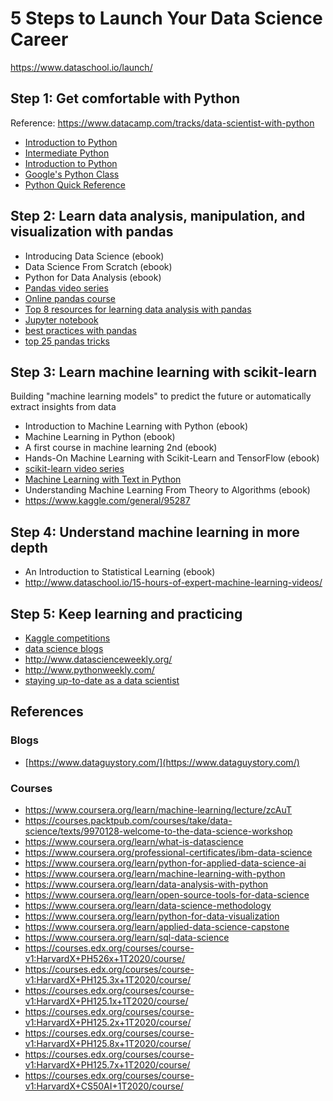 # 5 Steps to Launch Your Data Science Career

https://www.dataschool.io/launch/


## Step 1: Get comfortable with Python

Reference: https://www.datacamp.com/tracks/data-scientist-with-python

- [Introduction to Python](https://www.datacamp.com/courses/intro-to-python-for-data-science)
- [Intermediate Python](https://www.datacamp.com/courses/intermediate-python-for-data-science)
- [Introduction to Python](http://introtopython.org/)
- [Google's Python Class](https://developers.google.com/edu/python/)
- [Python Quick Reference](http://www.dataschool.io/python-quick-reference/)


## Step 2: Learn data analysis, manipulation, and visualization with pandas

- Introducing Data Science (ebook)
- Data Science From Scratch (ebook)
- Python for Data Analysis (ebook)
- [Pandas video series](http://www.dataschool.io/easier-data-analysis-with-pandas/)
- [Online pandas course](https://www.datacamp.com/courses/analyzing-police-activity-with-pandas)
- [Top 8 resources for learning data analysis with pandas](https://www.dataschool.io/best-python-pandas-resources/)
- [Jupyter notebook](https://nbviewer.jupyter.org/github/justmarkham/pandas-videos/blob/master/pandas.ipynb)
- [best practices with pandas](https://www.dataschool.io/data-science-best-practices-with-pandas/)
- [top 25 pandas tricks](https://www.dataschool.io/python-pandas-tricks/)


## Step 3: Learn machine learning with scikit-learn

Building "machine learning models" to predict the future or automatically extract insights from data

- Introduction to Machine Learning with Python (ebook)
- Machine Learning in Python (ebook)
- A first course in machine learning 2nd (ebook)
- Hands-On Machine Learning with Scikit-Learn and TensorFlow (ebook)
- [scikit-learn video series](http://www.dataschool.io/machine-learning-with-scikit-learn/)
- [Machine Learning with Text in Python](https://www.dataschool.io/learn/)
- Understanding Machine Learning From Theory to Algorithms (ebook)
- https://www.kaggle.com/general/95287


## Step 4: Understand machine learning in more depth

- An Introduction to Statistical Learning (ebook)
- http://www.dataschool.io/15-hours-of-expert-machine-learning-videos/


## Step 5: Keep learning and practicing

- [Kaggle competitions](https://www.kaggle.com/competitions)
- [data science blogs](http://www.datatau.com/)
- http://www.datascienceweekly.org/
- http://www.pythonweekly.com/
- [staying up-to-date as a data scientist](https://www.youtube.com/watch?v=-9X_4lijXZI)


## References

### Blogs

- [https://www.dataguystory.com/](https://www.dataguystory.com/)

### Courses

- https://www.coursera.org/learn/machine-learning/lecture/zcAuT
- https://courses.packtpub.com/courses/take/data-science/texts/9970128-welcome-to-the-data-science-workshop
- https://www.coursera.org/learn/what-is-datascience
- https://www.coursera.org/professional-certificates/ibm-data-science
- https://www.coursera.org/learn/python-for-applied-data-science-ai
- https://www.coursera.org/learn/machine-learning-with-python
- https://www.coursera.org/learn/data-analysis-with-python
- https://www.coursera.org/learn/open-source-tools-for-data-science
- https://www.coursera.org/learn/data-science-methodology
- https://www.coursera.org/learn/python-for-data-visualization
- https://www.coursera.org/learn/applied-data-science-capstone
- https://www.coursera.org/learn/sql-data-science
- https://courses.edx.org/courses/course-v1:HarvardX+PH526x+1T2020/course/
- https://courses.edx.org/courses/course-v1:HarvardX+PH125.3x+1T2020/course/
- https://courses.edx.org/courses/course-v1:HarvardX+PH125.1x+1T2020/course/
- https://courses.edx.org/courses/course-v1:HarvardX+PH125.2x+1T2020/course/
- https://courses.edx.org/courses/course-v1:HarvardX+PH125.8x+1T2020/course/
- https://courses.edx.org/courses/course-v1:HarvardX+PH125.7x+1T2020/course/
- https://courses.edx.org/courses/course-v1:HarvardX+CS50AI+1T2020/course/